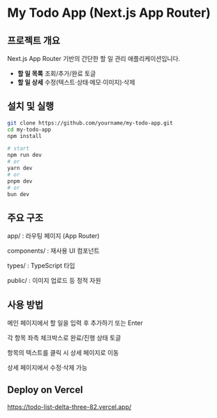 # My Todo App (Next.js App Router)

## 프로젝트 개요

Next.js App Router 기반의 간단한 할 일 관리 애플리케이션입니다.

- **할 일 목록** 조회/추가/완료 토글
- **할 일 상세** 수정(텍스트·상태·메모·이미지)·삭제

## 설치 및 실행

```bash
git clone https://github.com/yourname/my-todo-app.git
cd my-todo-app
npm install

# start
npm run dev
# or
yarn dev
# or
pnpm dev
# or
bun dev
```

## 주요 구조

app/ : 라우팅 페이지 (App Router)

components/ : 재사용 UI 컴포넌트

types/ : TypeScript 타입

public/ : 이미지 업로드 등 정적 자원

## 사용 방법

메인 페이지에서 할 일을 입력 후 추가하기 또는 Enter

각 항목 좌측 체크박스로 완료/진행 상태 토글

항목의 텍스트를 클릭 시 상세 페이지로 이동

상세 페이지에서 수정·삭제 가능

## Deploy on Vercel

https://todo-list-delta-three-82.vercel.app/
